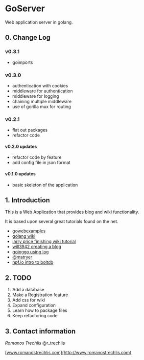 # GoServer

Web application server in golang.

## 0. Change Log

### v0.3.1

+ goimports

### v0.3.0

+ authentication with cookies
+ middleware for authentication
+ middleware for logging
+ chaining multiple middleware
+ use of gorilla mux for routing

### v0.2.1

+ flat out packages
+ refactor code

#### v0.2.0 updates

+ refactor code by feature
+ add config file in json format

#### v0.1.0 updates

+ basic skeleton of the application

## 1. Introduction

This is a Web Application that provides blog and wiki functionality.

It is based upon several great tutorials found on the net.

* [gowebexamples](https://gowebexamples.github.io/)
* [golang wiki](https://golang.org/doc/articles/wiki/)
* [larry price finishing wiki tutorial](https://larry-price.com/blog/2014/01/07/finishing-the-google-go-writing-web-applications-tutorial)
* [will3942 creating a blog](http://blog.will3942.com/creating-blog-go)
* [goinggo using log](https://www.goinggo.net/2013/11/using-log-package-in-go.html)
* [@matryer](https://medium.com/@matryer/writing-middleware-in-golang-and-how-go-makes-it-so-much-fun-4375c1246e81)
* [npf.io intro to boltdb](https://npf.io/2014/07/intro-to-boltdb-painless-performant-persistence/)


## 2. TODO

1. Add a database
1. Make a Registration feature
1. Add css for wiki
1. Expand configuration
1. Learn how to package files
1. Keep refactoring code

## 3. Contact information
*Romanos Trechlis* @r_trechlis
      
[www.romanostrechlis.com](http://www.romanostrechlis.com)
